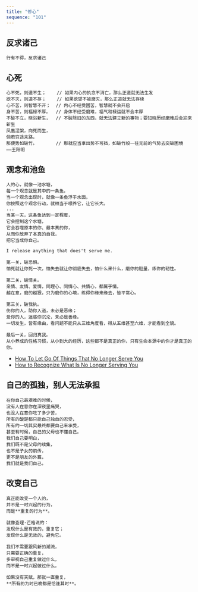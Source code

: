 ```yaml
---
title: "修心"
sequence: "101"
---
```


## 反求诸己

```text
行有不得，反求诸己
```

## 心死

```text
心不死，则道不生；    // 如果内心的执念不消亡，那么正道就无法生发
欲不灭，则道不存；    // 如果欲望不被磨灭，那么正道就无法存续
心不苦，则智慧不开；  // 内心不经受困苦，智慧就不会开启
身不苦，则福禄不厚。  // 身体不经受磨难，福气和禄运就不会丰厚
不破不立，晓浴新生，  // 不破除旧的东西，就无法建立新的事物；要知晓历经磨难后会迎来新生
凤凰涅槃，向死而生，
倘若穷途末路，
那便势如破竹。       // 那就应当拿出势不可挡，如破竹般一往无前的气势去突破困境
——王阳明
```

## 观念和池鱼

```text
人的心，就像一池水塘，
每一个观念就是其中的一条鱼。
当一个观念出现时，就像一条鱼浮于水面，
你按照这个观念行动，就相当于喂养它，让它长大。
...
当某一天，这条鱼达到一定程度，
它会控制这个水塘，
它会吞噬原本的你、最本真的你，
从而你放弃了本真的自我，
把它当成你自己。
```

```text
I release anything that does't serve me.
```

```text
第一关，破恐惧。
怕死就让你死一次，怕失去就让你彻底失去，怕什么来什么，磨你的胆量，练你的韧性。

第二关，破情关。
亲情、友情、爱情，同理心、同情心、共情心，都属于情。
越在意，磨的越狠，只为磨你的心境，练得你缘来缘去，皆平常心。

第三关，破我执。
伤你的人，助你入道，未必是恶缘；
爱你的人，迷惑你沉沦，未必是善缘。
一切发生，皆有缘由，看问题不能只从三维角度看，得从五维甚至六维，才能看到全貌。

最后一关，回归真我。
从小养成的性格习惯，从小到大的经历，这些都不是真正的你，只有生命本源中的你才是真正的你。
```

- [How To Let Go Of Things That No Longer Serve You](https://thoughtcatalog.com/matt-wilks/2020/11/how-to-let-go-of-things-that-no-longer-serve-you/)
- [How to Recognize What Is No Longer Serving You](https://www.teaspoonofhealing.com/how-to-recognize-what-is-no-longer-serving-you/)

## 自己的孤独，别人无法承担

```text
在你自己最艰难的时候，
没有人在意你在深夜里痛哭，
也没人在意你吃了多少苦，
所有的酸楚都只能自己独自的忍受，
所有的一切其实最终都要自己来承受，
甚至有时候，自己的父母也不懂自己。
我们自己要明白，
我们既不是父母的续集，
也不是子女的前传，
更不是朋友的外篇，
我们就是我们自己。
```

## 改变自己

```text
真正能改变一个人的，
并不是一时兴起的行为，
而是**重复的行为**。

就像查理·芒格说的：
发现什么是有效的，重复它；
发现什么是无效的，避免它。

我们不需要跟风新的潮流，
只需要正确的重复，
多审视自己重复做过什么，
而不是一时兴起做过什么。

如果没有天赋，那就一直重复，
**所有的为时已晚都是恰逢其时**。
```
